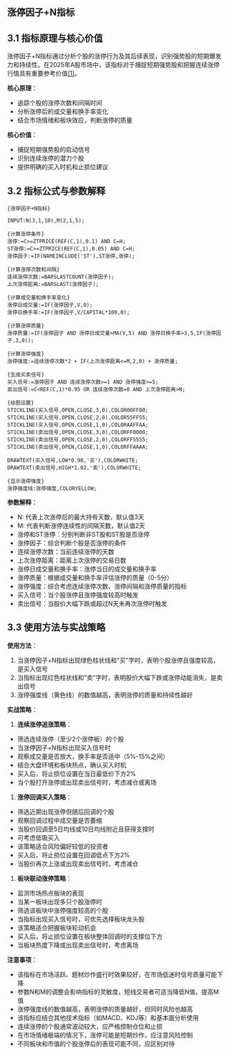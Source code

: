 ## 涨停因子+N指标

## 3.1 指标原理与核心价值

涨停因子+N指标通过分析个股的涨停行为及其后续表现，识别强势股的短期爆发力和持续性。在2025年A股市场中，该指标对于捕捉短期强势股和把握连续涨停行情具有重要参考价值[(1)](http://www.gupang.com/)。

**核心原理**：


*   追踪个股的涨停次数和间隔时间
*   分析涨停后的成交量和换手率变化
*   结合市场情绪和板块效应，判断涨停的质量

**核心价值**：


*   捕捉短期强势股的启动信号
*   识别连续涨停的潜力个股
*   提供明确的买入时机和止损位建议

## 3.2 指标公式与参数解释



```
{涨停因子+N指标}

INPUT:N(3,1,10),M(2,1,5);

{计算涨停条件}
涨停:=C>=ZTPRICE(REF(C,1),0.1) AND C=H;
ST涨停:=C>=ZTPRICE(REF(C,1),0.05) AND C=H;
涨停因子:=IF(NAMEINCLUDE('ST'),ST涨停,涨停);

{计算涨停次数和间隔}
连续涨停次数:=BARSLASTCOUNT(涨停因子);
上次涨停距离:=BARSLAST(涨停因子);

{计算成交量和换手率变化}
涨停日成交量:=IF(涨停因子,V,0);
涨停日换手率:=IF(涨停因子,V/CAPITAL*100,0);

{计算涨停质量}
涨停质量:=IF(涨停因子 AND 涨停日成交量>MA(V,5) AND 涨停日换手率>3,5,IF(涨停因子,3,0));

{计算涨停强度}
涨停强度:=连续涨停次数*2 + IF(上次涨停距离<=M,2,0) + 涨停质量;

{生成买卖信号}
买入信号:=涨停因子 AND 连续涨停次数>=1 AND 涨停强度>=5;
卖出信号:=C<REF(C,1)*0.95 OR 连续涨停次数=0 AND 上次涨停距离>N;

{绘图设置}
STICKLINE(买入信号,OPEN,CLOSE,3,0),COLOR00FF00;
STICKLINE(买入信号,OPEN,CLOSE,2,0),COLOR55FF55;
STICKLINE(买入信号,OPEN,CLOSE,1,0),COLORAAFFAA;
STICKLINE(卖出信号,OPEN,CLOSE,3,0),COLORFF0000;
STICKLINE(卖出信号,OPEN,CLOSE,2,0),COLORFF5555;
STICKLINE(卖出信号,OPEN,CLOSE,1,0),COLORFFAAAA;

DRAWTEXT(买入信号,LOW*0.98,'买'),COLORWHITE;
DRAWTEXT(卖出信号,HIGH*1.02,'卖'),COLORWHITE;

{显示涨停强度}
涨停强度线:涨停强度,COLORYELLOW;
```

**参数解释**：


*   N: 代表上次涨停后的最大持有天数，默认值3天
*   M: 代表判断涨停连续性的间隔天数，默认值2天
*   涨停和ST涨停：分别判断非ST股和ST股是否涨停
*   涨停因子：综合判断个股是否涨停的条件
*   连续涨停次数：当前连续涨停的天数
*   上次涨停距离：距离上次涨停的交易日数
*   涨停日成交量和换手率：涨停当日的成交量和换手率
*   涨停质量：根据成交量和换手率评估涨停的质量（0-5分）
*   涨停强度：综合考虑连续涨停次数、涨停间隔和涨停质量的指标
*   买入信号：当个股涨停且涨停强度较高时触发
*   卖出信号：当股价大幅下跌或超过N天未再次涨停时触发

## 3.3 使用方法与实战策略

**使用方法**：


1.  当涨停因子+N指标出现绿色柱状线和"买"字时，表明个股涨停且强度较高，是买入信号
2.  当指标出现红色柱状线和"卖"字时，表明股价大幅下跌或涨停动能消失，是卖出信号
3.  涨停强度线（黄色线）的数值越高，表明涨停的质量和持续性越好

**实战策略**：


1.  **连续涨停追涨策略**：

*   筛选连续涨停（至少2个涨停板）的个股
*   当涨停因子+N指标出现买入信号时
*   观察成交量是否放大，换手率是否适中（5%-15%之间）
*   结合大盘环境和板块热点，确认买入时机
*   买入后，将止损位设置在当日最低价下方2%
*   当个股打开涨停或出现卖出信号时，考虑减仓或离场

1.  **涨停回调买入策略**：

*   筛选近期出现涨停但随后回调的个股
*   观察回调过程中成交量是否萎缩
*   当股价回调至5日均线或10日均线附近且获得支撑时
*   可考虑低吸买入
*   该策略适合风险偏好较低的投资者
*   买入后，将止损位设置在回调低点下方2%
*   当股价再次上涨或出现卖出信号时，考虑减仓

1.  **板块联动涨停策略**：

*   监测市场热点板块的表现
*   当某一板块出现多只个股涨停时
*   筛选该板块中涨停强度较高的个股
*   当指标出现买入信号时，可优先选择板块龙头股
*   该策略适合把握板块轮动机会
*   买入后，将止损位设置在板块整体回调时的支撑位下方
*   当板块热度下降或出现卖出信号时，考虑离场

**注意事项**：



*   该指标在市场活跃、题材炒作盛行时效果较好，在市场低迷时信号质量可能下降
*   参数N和M的调整会影响指标的灵敏度，短线交易者可适当降低N值，提高M值
*   涨停强度线的数值越高，表明涨停的质量越好，但同时风险也越高
*   该指标应结合其他技术指标（如MACD、KDJ等）和基本面分析使用
*   连续涨停的个股通常波动较大，应严格控制仓位和止损
*   在市场情绪极端的情况下，涨停可能是短期炒作，应注意风险控制
*   不同板块和市值的个股涨停后的表现可能不同，应区别对待